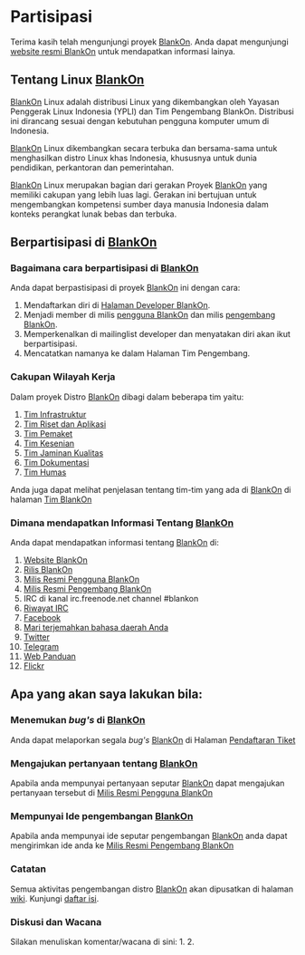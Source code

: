 # Partisipasi
Terima kasih telah mengunjungi proyek [BlankOn](/BlankOn.md). Anda dapat mengunjungi [website resmi BlankOn](https://www.blankonlinux.or.id/) untuk mendapatkan informasi lainya.

## Tentang Linux [BlankOn](/BlankOn.md)
[BlankOn](/BlankOn.md) Linux adalah distribusi Linux yang dikembangkan oleh Yayasan Penggerak Linux Indonesia (YPLI) dan Tim Pengembang BlankOn. Distribusi ini dirancang sesuai dengan kebutuhan pengguna komputer umum di Indonesia.

[BlankOn](/BlankOn.md) Linux dikembangkan secara terbuka dan bersama-sama untuk menghasilkan distro Linux khas Indonesia, khususnya untuk dunia pendidikan, perkantoran dan pemerintahan.

[BlankOn](/BlankOn.md) Linux merupakan bagian dari gerakan Proyek [BlankOn](https://github.com/BlankOn) yang memiliki cakupan yang lebih luas lagi. Gerakan ini bertujuan untuk mengembangkan kompetensi sumber daya manusia Indonesia dalam konteks perangkat lunak bebas dan terbuka.

## Berpartisipasi di [BlankOn](/BlankOn.md)
### Bagaimana cara berpartisipasi di [BlankOn](/BlankOn.md)
Anda dapat berpastisipasi di proyek [BlankOn](/BlankOn.md) ini dengan cara:
1. Mendaftarkan diri di [Halaman Developer BlankOn](https://github.com/BlankOn/wiki/blob/master/TimBlankOn.md).
2. Menjadi member di milis [pengguna BlankOn](http://groups.google.com/group/BlankOn/) dan milis [pengembang BlankOn](http://groups.google.com/group/BlankOn-dev/).
3. Memperkenalkan di mailinglist developer dan menyatakan diri akan ikut berpartisipasi.
4. Mencatatkan namanya ke dalam Halaman Tim Pengembang.

### Cakupan Wilayah Kerja
Dalam proyek Distro [BlankOn](/BlankOn.md) dibagi dalam beberapa tim yaitu:
1. [Tim Infrastruktur](/TimPengembang/Infrastruktur/Infrastruktur.md)
2. [Tim Riset dan Aplikasi](/TimPengembang/Riset/Riset.md)
3. [Tim Pemaket](/TimPengembang/Pemaket/Pemaket.md)
4. [Tim Kesenian](/TimPengembang/Kesenian/Kesenian.md)
5. [Tim Jaminan Kualitas](/TimPengembang/JaminanKualitas/JaminanKualitas.md)
6. [Tim Dokumentasi](/TimPengembang/Dokumentasi/README.md)
7. [Tim Humas](/TimPengembang/Humas/Humas.md)

Anda juga dapat melihat penjelasan tentang tim-tim yang ada di [BlankOn](/BlankOn.md) di halaman [Tim BlankOn](/TimPengembang/TimBlankOn.md)

### Dimana mendapatkan Informasi Tentang [BlankOn](/BlankOn.md)
Anda dapat mendapatkan informasi tentang [BlankOn](/BlankOn.md) di:
1. [Website BlankOn](http://www.blankonlinux.or.id/)
2. [Rilis BlankOn](http://www.blankonlinux.or.id/unduh)
3. [Milis Resmi Pengguna BlankOn](http://groups.google.com/group/BlankOn/)
4. [Milis Resmi Pengembang BlankOn](http://groups.google.com/group/BlankOn-dev/)
5. IRC di kanal irc.freenode.net channel #blankon
6. [Riwayat IRC](http://irclog.blankon.in/)
7. [Facebook](https://www.facebook.com/blankon.linux)
8. [Mari terjemahkan bahasa daerah Anda](http://w.blankon.in/WA)
9. [Twitter](https://twitter.com/BlankOnLinux/)
10. [Telegram](http://s.id/BlankOn)
11. [Web Panduan](http://panduan.blankonlinux.or.id/)
12. [Flickr](https://www.flickr.com/people/153832225@N06/)


## Apa yang akan saya lakukan bila:
### Menemukan *bug's* di [BlankOn](/BlankOn.md)
Anda dapat melaporkan segala *bug's* [BlankOn](/BlankOn.md) di Halaman [Pendaftaran Tiket](/PendaftaranTiket.md)

### Mengajukan pertanyaan tentang [BlankOn](/BlankOn.md)
Apabila anda mempunyai pertanyaan seputar [BlankOn](/BlankOn.md) dapat mengajukan pertanyaan tersebut di [Milis Resmi Pengguna BlankOn](http://groups.google.com/group/BlankOn/)

### Mempunyai Ide pengembangan [BlankOn](/BlankOn.md)
Apabila anda mempunyai ide seputar pengembangan [BlankOn](/BlankOn.md) anda dapat mengirimkan ide anda ke [Milis Resmi Pengembang BlankOn](http://groups.google.com/group/BlankOn-dev/)

### Catatan
Semua aktivitas pengembangan distro [BlankOn](/BlankOn.md) akan dipusatkan di halaman [wiki](https://github.com/BlankOn/wiki). Kunjungi [daftar isi](https://github.com/BlankOn/wiki/blob/master/Indeks.md).

### Diskusi dan Wacana
Silakan menuliskan komentar/wacana di sini:
1. 
2. 


